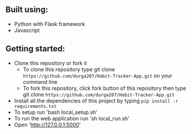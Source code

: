 ## Built using:
- Python with Flask framework
- Javascript

## Getting started:
- Clone this repository or fork it
    - To clone this repository type git clone `https://github.com/durga207/Habit-Tracker-App.git` on your command line
    - To fork this repository, click fork button of this repository then type git clone `https://github.com/durga207/Habit-Tracker-App.git`
- Install all the dependencies of this project by typing `pip install -r requirements.txt`
- To setup run 'bash local_setup.sh'
- To run the web application run 'sh local_run.sh'
- Open 'http://127.0.0.1:5000'
